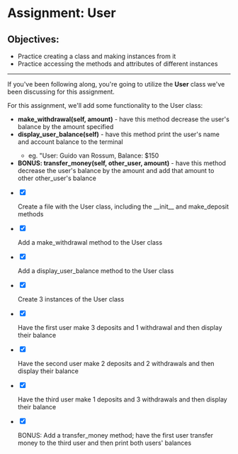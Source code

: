 <div class="module_description active_lesson_with_video ">
									
            
            
<h1>Assignment: User</h1>
<h2>Objectives:</h2>
<ul>
    <li>Practice creating a class and making instances from it</li>
    <li>Practice accessing the methods and attributes of different instances</li>
</ul>
<hr>
<p>If you've been following along, you're going to utilize the <strong>User</strong> class we've been discussing for this assignment.</p>
<p>For this assignment, we'll add some functionality to the User class:</p>
<ul>
	<li><strong>make_withdrawal(self, amount)</strong> - have this method decrease the user's balance by the amount specified</li>
	<li><strong>display_user_balance(self)</strong> - have this method print the user's name and account balance to the terminal</li>
    <ul><li>eg. "User: Guido van Rossum, Balance: $150</li></ul>
    <li><strong>BONUS: transfer_money(self, other_user, amount)</strong> - have this method decrease the user's balance by the amount and add that amount to other other_user's balance</li>
</ul>
        
        
</div>

<div class="todo_content">
										<ul class="todo_item_parent">
											<form action="/tracks/submit_todo" method="post" id="form_to_do_items">	
													<li>
														<input type="hidden" name="module_to_do_item_id[]" value="0">	
														<input type="hidden" name="is_completed[]" value="0" class="todo_status">	
														<input type="checkbox" id="todo_item_0" checked="checked" class="todo_check">														
														<label for="todo_item_0" class="todo_list_item">
															<div class="item_checkbox checked"></div>
															<p>Create a file with the User class, including the __init__ and make_deposit methods</p>	
														</label>	
													</li>
													<li>
														<input type="hidden" name="module_to_do_item_id[]" value="1">	
														<input type="hidden" name="is_completed[]" value="0" class="todo_status">	
														<input type="checkbox" id="todo_item_1" checked="checked" class="todo_check">														
														<label for="todo_item_1" class="todo_list_item">
															<div class="item_checkbox checked"></div>
															<p>Add a make_withdrawal method to the User class</p>	
														</label>	
													</li>
													<li>
														<input type="hidden" name="module_to_do_item_id[]" value="2">	
														<input type="hidden" name="is_completed[]" value="0" class="todo_status">	
														<input type="checkbox" id="todo_item_2" checked="checked" class="todo_check">														
														<label for="todo_item_2" class="todo_list_item">
															<div class="item_checkbox checked"></div>
															<p>Add a display_user_balance method to the User class</p>	
														</label>	
													</li>
													<li>
														<input type="hidden" name="module_to_do_item_id[]" value="3">	
														<input type="hidden" name="is_completed[]" value="0" class="todo_status">	
														<input type="checkbox" id="todo_item_3" checked="checked" class="todo_check">														
														<label for="todo_item_3" class="todo_list_item">
															<div class="item_checkbox checked"></div>
															<p>Create 3 instances of the User class</p>	
														</label>	
													</li>
													<li>
														<input type="hidden" name="module_to_do_item_id[]" value="4">	
														<input type="hidden" name="is_completed[]" value="0" class="todo_status">	
														<input type="checkbox" id="todo_item_4" checked="checked" class="todo_check">														
														<label for="todo_item_4" class="todo_list_item">
															<div class="item_checkbox checked"></div>
															<p>Have the first user make 3 deposits and 1 withdrawal and then display their balance</p>	
														</label>	
													</li>
													<li>
														<input type="hidden" name="module_to_do_item_id[]" value="5">	
														<input type="hidden" name="is_completed[]" value="0" class="todo_status">	
														<input type="checkbox" id="todo_item_5" checked="checked" class="todo_check">														
														<label for="todo_item_5" class="todo_list_item">
															<div class="item_checkbox checked"></div>
															<p>Have the second user make 2 deposits and 2 withdrawals and then display their balance</p>	
														</label>	
													</li>
													<li>
														<input type="hidden" name="module_to_do_item_id[]" value="6">	
														<input type="hidden" name="is_completed[]" value="0" class="todo_status">	
														<input type="checkbox" id="todo_item_6" checked="checked" class="todo_check">														
														<label for="todo_item_6" class="todo_list_item">
															<div class="item_checkbox checked"></div>
															<p>Have the third user make 1 deposits and 3 withdrawals and then display their balance</p>	
														</label>	
													</li>
													<li>
														<input type="hidden" name="module_to_do_item_id[]" value="7">	
														<input type="hidden" name="is_completed[]" value="0" class="todo_status">	
														<input type="checkbox" id="todo_item_7" checked="checked" class="todo_check">														
														<label for="todo_item_7" class="todo_list_item">
															<div class="item_checkbox checked"></div>
															<p>BONUS: Add a transfer_money method; have the first user transfer money to the third user and then print both users' balances</p>	
														</label>	
													</li>									
												<input type="hidden" name="id" id="task_todo_id" value="5063282">
												<input type="hidden" name="chapter_module_id" value="42535">
												<input type="hidden" name="track_id" value="119">
												<input type="hidden" name="authenticity_token" value="sLO65z81Un8ogC/FYv7u6xcsFvuzeOSgTThZDbHAsxY=">
											</form>
										</ul>
									</div>
